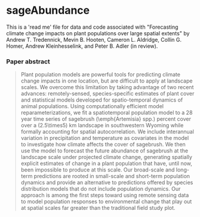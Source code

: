 # sageAbundance
This is a 'read me' file for data and code associated with "Forecasting climate change impacts on plant populations over large spatial extents" by Andrew T. Tredennick, Mevin B. Hooten, Cameron L. Aldridge, Collin G. Homer, Andrew Kleinhesselink, and Peter B. Adler (in review).

### Paper abstract
>Plant population models are powerful tools for predicting climate change
impacts in one location, but are difficult to apply at landscape scales.
We overcome this limitation by taking advantage of two recent advances:
remotely-sensed, species-specific estimates of plant cover and
statistical models developed for spatio-temporal dynamics of animal
populations. Using computationally efficient model reparameterizations,
we fit a spatiotemporal population model to a 28 year time series of
sagebrush (\emph{Artemisia} spp.) percent cover over a \(2.5\times5\) km
landscape in southwestern Wyoming while formally accounting for spatial
autocorrelation. We include interannual variation in precipitation and
temperature as covariates in the model to investigate how climate
affects the cover of sagebrush. We then use the model to forecast the
future abundance of sagebrush at the landscape scale under projected
climate change, generating spatially explicit estimates of change in a
plant population that have, until now, been impossible to produce at
this scale. Our broad-scale and long-term predictions are rooted in
small-scale and short-term population dynamics and provide an
alternative to predictions offered by species distribution models that
do not include population dynamics. Our approach is among the first
steps toward using remote sensing data to model population responses to
environmental change that play out at spatial scales far greater than
the traditional field study plot.
